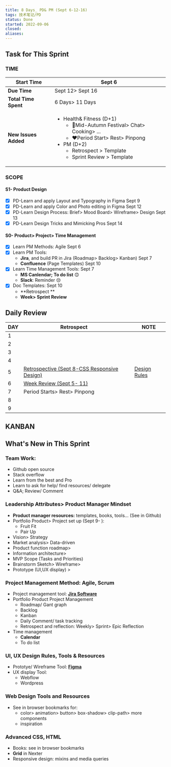 ```yaml
---
title: 8 Days_ PD& PM (Sept 6-12-16)
tags: 技术笔记/PD
status: Done
started: 2022-09-06
closed: 
aliases: 
---
```

## Task for This Sprint
### TIME

| **Start Time**       | Sept 6                                                                                                                                                                                              |
| -------------------- | --------------------------------------------------------------------------------------------------------------------------------------------------------------------------------------------------- |
| **Due Time**         | Sept 12> Sept 16                                                                                                                                                                                    |
| **Total Time Spent** | 6 Days> 11 Days                                                                                                                                                                                     |
| **New Issues Added** | <ul><li>Health& Fitness (D+1)<ul><li>🥰Mid-Autumn Festival> Chat> Cooking> ...<li>❤️Period Start> Rest> Pinpong</ul><li>PM (D+2)<ul><li>Retrospect > Template<li>Sprint Review > Template</ul></ul> |

### SCOPE
#### S1- Product Design
- [x] PD-Learn and apply Layout and Typography in Figma Sept 9
- [x] PD-Learn and apply Color and Photo editing in Figma Sept 12
- [x] PD-Learn Design Process: Brief> Mood Board> Wireframe> Design Sept 13
- [x] PD-Learn Design Tricks and Mimicking Pros Sept 14
#### S0- Product> Project> Time Management
- [x] Learn PM Methods: Agile Sept 6
- [x] Learn PM Tools:
  - **Jira**, and build PR in Jira (Roadmap> Backlog> Kanban) Sept 7
  - **Confluence** (Page Templates) Sept 10
- [x] Learn Time Management Tools: Sept 7
  - **MS Canlendar; To do list** 😊
  - **Slack**: Reminder 😒
- [x] Doc Templates: Sept 10
  - **Retrospect **
  - **Week> Sprint Review**
## Daily Review

| DAY | Retrospect                                                                                                              |     | NOTE                                                                 |
| --- | ----------------------------------------------------------------------------------------------------------------------- | --- | -------------------------------------------------------------------- |
| 1   |                                                                                                                         |     |                                                                      |
| 2   |                                                                                                                         |     |                                                                      |
| 3   |                                                                                                                         |     |                                                                      |
| 4   |                                                                                                                         |     |                                                                      |
| 5   | [Retrospective (Sept 8-CSS Responsive Design)](https://www.yuque.com/docs/share/039417d8-7171-4c0d-a3cc-92a4ca248ce9?#) |     | [Design Rules](https://viewer.edrawsoft.com/public/s/86c6f479464099) |
| 6   | [Week Review (Sept 5- 11)](https://www.yuque.com/docs/share/571f17ce-4077-40a0-821d-cc4e38cdb376?#)                     |
| 7   | Period Starts> Rest> Pinpong                                                                                            |     |                                                                      |
| 8   |                                                                                                                         |     |                                                                      |
| 9   |                                                                                                                         |     |                                                                      |

## KANBAN
## What's New in This Sprint
### Team Work:
- Github open source
- Stack overflow
- Learn from the best and Pro
- Learn to ask for help/ find resources/ delegate
- Q&A; Review/ Comment
### Leadership Attributes> Product Manager Mindset
- **Product manager resources:** templates, books, tools... (See in Github)
- Portfolio Product> Project set up (Sept 9- ):
  - Fruit Fit
  - Pair Up
- Vision> Strategy
- Market analysis> Data-driven
- Product function roadmap>
- Information architecture>
- MVP Scope (Tasks and Priorities)
- Brainstorm Sketch> Wireframe>
- Prototype (UI,UX display) >
### Project Management Method: Agile, Scrum
- Project management tool: [**Jira Software**](https://jenniferwonder.atlassian.net/jira/software/projects/FFA/boards/1?issueParent=10013&selectedIssue=FFA-5)
- Portfolio Product Project Management
  - Roadmap/ Gant graph
  - Backlog
  - Kanban
  - Daily Comment/ task tracking
  - Retrospect and reflection: Weekly> Sprint> Epic Reflection
- Time management
  - **Calendar**
  - To do list
### UI, UX Design Rules, Tools & Resources
- Prototye/ Wireframe Tool: [**Figma**](https://www.figma.com/file/k9RRwNKjmb8m3yGi90EZtu/Wireframing-in-Figma?node-id=0%3A817)
- UX display Tool:
  - Webflow
  - Wordpress
### Web Design Tools and Resources
- See in browser bookmarks for:
  - color> animation> button> box-shadow> clip-path> more components
  - inspiration
### Advanced CSS, HTML
- Books: see in browser bookmarks
- **Grid** in Nexter
- Responsive design: mixins and media queries
####
